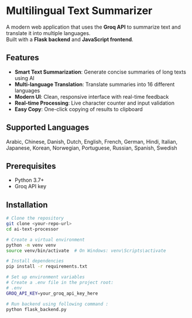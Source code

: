# Multilingual Text Summarizer

A modern web application that uses the **Groq API** to summarize text and translate it into multiple languages.  
Built with a **Flask backend** and **JavaScript frontend**.

## Features
- **Smart Text Summarization**: Generate concise summaries of long texts using AI  
- **Multi-language Translation**: Translate summaries into 16 different languages  
- **Modern UI**: Clean, responsive interface with real-time feedback  
- **Real-time Processing**: Live character counter and input validation  
- **Easy Copy**: One-click copying of results to clipboard  

## Supported Languages
Arabic, Chinese, Danish, Dutch, English, French, German, Hindi, Italian, Japanese, Korean, Norwegian, Portuguese, Russian, Spanish, Swedish

## Prerequisites
- Python 3.7+
- Groq API key

## Installation
```bash
# Clone the repository
git clone <your-repo-url>
cd ai-text-processor

# Create a virtual environment
python -m venv venv
source venv/bin/activate  # On Windows: venv\Scripts\activate

# Install dependencies
pip install -r requirements.txt

# Set up environment variables
# Create a .env file in the project root:
# .env
GROQ_API_KEY=your_groq_api_key_here

# Run backend using following command :
python flask_backend.py

